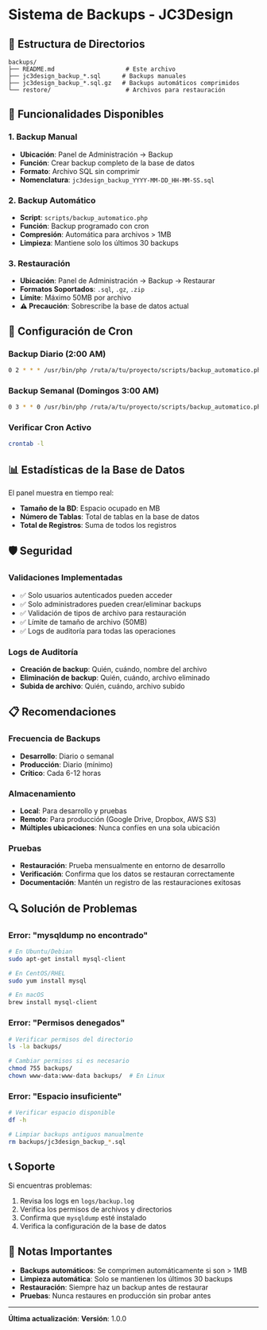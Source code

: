 # Sistema de Backups - JC3Design

## 📁 Estructura de Directorios

```
backups/
├── README.md                    # Este archivo
├── jc3design_backup_*.sql      # Backups manuales
├── jc3design_backup_*.sql.gz   # Backups automáticos comprimidos
└── restore/                     # Archivos para restauración
```

## 🔧 Funcionalidades Disponibles

### **1. Backup Manual**
- **Ubicación**: Panel de Administración → Backup
- **Función**: Crear backup completo de la base de datos
- **Formato**: Archivo SQL sin comprimir
- **Nomenclatura**: `jc3design_backup_YYYY-MM-DD_HH-MM-SS.sql`

### **2. Backup Automático**
- **Script**: `scripts/backup_automatico.php`
- **Función**: Backup programado con cron
- **Compresión**: Automática para archivos > 1MB
- **Limpieza**: Mantiene solo los últimos 30 backups

### **3. Restauración**
- **Ubicación**: Panel de Administración → Backup → Restaurar
- **Formatos Soportados**: `.sql`, `.gz`, `.zip`
- **Límite**: Máximo 50MB por archivo
- **⚠️ Precaución**: Sobrescribe la base de datos actual

## 🚀 Configuración de Cron

### **Backup Diario (2:00 AM)**
```bash
0 2 * * * /usr/bin/php /ruta/a/tu/proyecto/scripts/backup_automatico.php
```

### **Backup Semanal (Domingos 3:00 AM)**
```bash
0 3 * * 0 /usr/bin/php /ruta/a/tu/proyecto/scripts/backup_automatico.php
```

### **Verificar Cron Activo**
```bash
crontab -l
```

## 📊 Estadísticas de la Base de Datos

El panel muestra en tiempo real:
- **Tamaño de la BD**: Espacio ocupado en MB
- **Número de Tablas**: Total de tablas en la base de datos
- **Total de Registros**: Suma de todos los registros

## 🛡️ Seguridad

### **Validaciones Implementadas**
- ✅ Solo usuarios autenticados pueden acceder
- ✅ Solo administradores pueden crear/eliminar backups
- ✅ Validación de tipos de archivo para restauración
- ✅ Límite de tamaño de archivo (50MB)
- ✅ Logs de auditoría para todas las operaciones

### **Logs de Auditoría**
- **Creación de backup**: Quién, cuándo, nombre del archivo
- **Eliminación de backup**: Quién, cuándo, archivo eliminado
- **Subida de archivo**: Quién, cuándo, archivo subido

## 📋 Recomendaciones

### **Frecuencia de Backups**
- **Desarrollo**: Diario o semanal
- **Producción**: Diario (mínimo)
- **Crítico**: Cada 6-12 horas

### **Almacenamiento**
- **Local**: Para desarrollo y pruebas
- **Remoto**: Para producción (Google Drive, Dropbox, AWS S3)
- **Múltiples ubicaciones**: Nunca confíes en una sola ubicación

### **Pruebas**
- **Restauración**: Prueba mensualmente en entorno de desarrollo
- **Verificación**: Confirma que los datos se restauran correctamente
- **Documentación**: Mantén un registro de las restauraciones exitosas

## 🔍 Solución de Problemas

### **Error: "mysqldump no encontrado"**
```bash
# En Ubuntu/Debian
sudo apt-get install mysql-client

# En CentOS/RHEL
sudo yum install mysql

# En macOS
brew install mysql-client
```

### **Error: "Permisos denegados"**
```bash
# Verificar permisos del directorio
ls -la backups/

# Cambiar permisos si es necesario
chmod 755 backups/
chown www-data:www-data backups/  # En Linux
```

### **Error: "Espacio insuficiente"**
```bash
# Verificar espacio disponible
df -h

# Limpiar backups antiguos manualmente
rm backups/jc3design_backup_*.sql
```

## 📞 Soporte

Si encuentras problemas:
1. Revisa los logs en `logs/backup.log`
2. Verifica los permisos de archivos y directorios
3. Confirma que `mysqldump` esté instalado
4. Verifica la configuración de la base de datos

## 📝 Notas Importantes

- **Backups automáticos**: Se comprimen automáticamente si son > 1MB
- **Limpieza automática**: Solo se mantienen los últimos 30 backups
- **Restauración**: Siempre haz un backup antes de restaurar
- **Pruebas**: Nunca restaures en producción sin probar antes

---

**Última actualización**: <?php echo date('Y-m-d H:i:s'); ?>
**Versión**: 1.0.0
